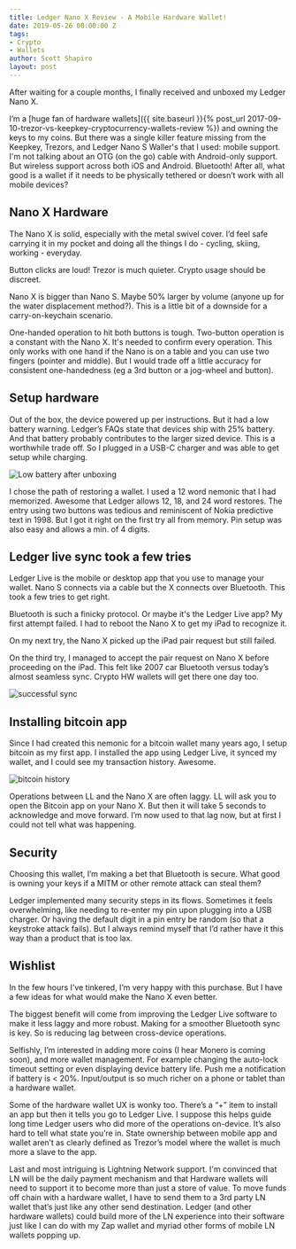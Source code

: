 ```yaml
---
title: Ledger Nano X Review - A Mobile Hardware Wallet!
date: 2019-05-26 00:00:00 Z
tags:
- Crypto
- Wallets
author: Scott Shapiro
layout: post
---
```


After waiting for a couple months, I finally received and unboxed my Ledger Nano X.

I’m a [huge fan of hardware wallets]({{ site.baseurl }}{% post_url 2017-09-10-trezor-vs-keepkey-cryptocurrency-wallets-review %}) and owning the keys to my coins. But there was a single killer feature missing from the Keepkey, Trezors, and Ledger Nano S Waller's that I used: mobile support. I'm not talking about an OTG (on the go) cable with Android-only support. But wireless support across both iOS and Android. Bluetooth! After all, what good is a wallet if it needs to be physically tethered or doesn’t work with all mobile devices?

## Nano X Hardware
The Nano X is solid, especially with the metal swivel cover. I’d feel safe carrying it in my pocket and doing all the things I do - cycling, skiing, working - everyday.

Button clicks are loud! Trezor is much quieter. Crypto usage should be discreet.

Nano X is bigger than Nano S. Maybe 50% larger by volume (anyone up for the water displacement method?). This is a little bit of a downside for a carry-on-keychain scenario.

One-handed operation to hit both buttons is tough. Two-button operation is a constant with the Nano X. It's needed to confirm
every operation. This only works with one hand if the Nano is on a table and you can use two fingers (pointer and middle). But I would trade off a little accuracy for consistent one-handedness (eg a 3rd button or a jog-wheel and button).

## Setup hardware
Out of the box, the device powered up per instructions. But it had a low battery warning. Ledger’s FAQs state that devices ship with 25% battery. And that battery probably contributes to the larger sized device. This is a worthwhile trade off. So I plugged in a USB-C charger and was able to get setup while charging.

![Low battery after unboxing](/images/ledgerbattery.jpg)

I chose the path of restoring a wallet. I used a 12 word nemonic that I had memorized. Awesome that Ledger allows 12, 18, and 24 word restores. The entry using two buttons was tedious and reminiscent of Nokia predictive text in 1998. But I got it right on the first try all from memory. Pin setup was also easy and allows a min. of 4 digits.

## Ledger live sync took a few tries
Ledger Live is the mobile or desktop app that you use to manage your wallet.  Nano S connects via a cable but the X connects over Bluetooth. This took a few tries to get right.

Bluetooth is such a finicky protocol. Or maybe it's the Ledger Live app? My first attempt failed. I had to reboot the Nano X to get my iPad to recognize it.

On my next try, the Nano X picked up the iPad pair request but still failed.

On the third try, I managed to accept the pair request on Nano X before proceeding on the iPad. This felt like 2007 car Bluetooth versus today’s almost seamless sync. Crypto HW wallets will get there one day too.

![successful sync](/images/ledgerready.jpg)

## Installing bitcoin app
Since I had created this nemonic for a bitcoin wallet many years ago, I setup bitcoin as my first app. I installed the app using Ledger Live, it synced my wallet, and I could see my transaction history. Awesome.

![bitcoin history](/images/ledgerbtc.png)

Operations between LL and the Nano X are often laggy. LL will ask you to open the Bitcoin app on your Nano X. But then it will take 5 seconds to acknowledge and move forward. I’m now used to that lag now, but at first I could  not tell what was happening.

## Security
Choosing this wallet, I’m making a bet that Bluetooth is secure. What good is owning your keys if a MITM or other remote attack can steal them?

Ledger implemented many security steps in its flows. Sometimes it feels overwhelming, like needing to re-enter my pin upon plugging into a USB charger. Or having the default digit in a pin entry be random (so that a keystroke attack fails). But I always remind myself that I’d rather have it this way than a product that is too lax.

## Wishlist
In the few hours I’ve tinkered, I’m very happy with this purchase. But I have a few ideas for what would make the Nano X even better.

The biggest benefit will come from improving the Ledger Live software to make it less laggy and more robust. Making for a smoother Bluetooth sync is key. So is reducing lag between cross-device operations.

Selfishly, I’m interested in adding more coins (I hear Monero is coming soon), and more wallet management. For example changing the auto-lock timeout setting or even displaying device battery life. Push me a notification if battery is < 20%. Input/output is so much richer on a phone or tablet than a hardware wallet.

Some of the hardware wallet UX is wonky too. There’s a “+” item to install an app but then it tells you go to Ledger Live. I suppose this helps guide long time Ledger users who did more of the operations on-device. It’s also hard to tell what state you’re in. State ownership between mobile app and wallet aren’t as clearly defined as Trezor’s model where the wallet is much more a slave to the app.

Last and most intriguing is Lightning Network support. I'm convinced that LN will be the daily payment mechanism and that Hardware wallets will need to support it to become more than just a store of value. To move funds off chain with a hardware wallet, I have to send them to a 3rd party LN wallet that’s just like any other send destination. Ledger (and other hardware wallets) could build more of the LN experience into their software just like I can do with my Zap wallet and myriad other forms of mobile LN wallets popping up.
